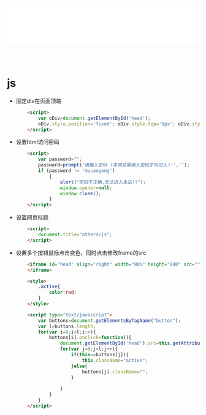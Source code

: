 <iframe id='head' align="center" width="100%" height="100" src="others_show.html"  frameborder="no" border="0" marginwidth="0" marginheight="px" scrolling="no" ></iframe>

<style>
    .iframe{margin:0 auto;}
</style>
<script src="https://code.jquery.com/jquery-3.1.1.min.js"></script>
<script>
    var oDiv = document.getElementById('head');
    oDiv.style.position = 'fixed'; oDiv.style.top = '0px'; oDiv.style.left = '0px'; oDiv.style.backgroundColor = 'rgba(255,255,255,0)';
    document.querySelector("body > div > h1 > a").innerHTML=''
    document.title="others/js";
</script>
<br><br>
<!-- ___________________________________________ -->
<!-- ___________________________________________ -->

# js

* 固定div在页面顶端
    ``` html
        <script>
            var oDiv=document.getElementById('head');
            oDiv.style.position='fixed'; oDiv.style.top='0px'; oDiv.style.left='0px';
        </script>
    ```

* 设置html访问密码
    ``` html
        <script>
            var password="";
            password=prompt('请输入密码 (本网站需输入密码才可进入):','');
            if (password != 'mucaogong')
                {
                    alert("密码不正确,无法进入本站!!");
                    window.opener=null;
                    window.close();
                } 
        </script>
    ```

* 设置网页标题
    ``` html
        <script>
            document.title="others/js";
        </script>
    ```

* 设置多个按钮鼠标点击变色，同时点击修改frame的src
    ``` html
        <iframe id='head' align="right" width="80%" height="800" src=""  frameborder="no" border="0" marginwidth="0" marginheight="0" scrolling="no" name="Frame1">
        </iframe>

        <style>
            .active{
                color:red;
            }
        </style>

        <script type="text/javascript">
            var buttons=document.getElementsByTagName("button");
            var l=buttons.length;
            for(var i=0;i<l;i++){
                buttons[i].onclick=function(){
                    document.getElementById('head').src=this.getAttribute("now_src");
                    for(var j=0;j<l;j++){
                        if(this==buttons[j]){
                            this.className="active";
                        }else{
                            buttons[j].className="";
                        }
        
                    }
                }
            }
        </script>
    ```